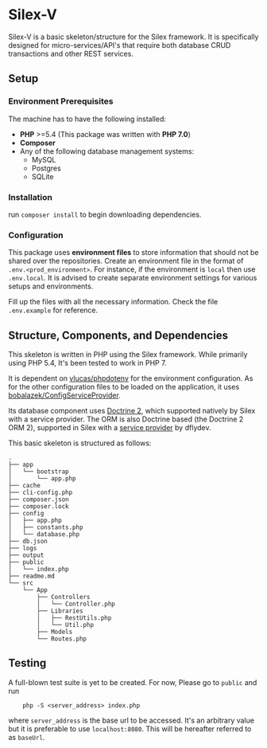 # Silex-V
Silex-V is a basic skeleton/structure for the Silex framework. It is specifically designed for
micro-services/API's that require both database CRUD transactions and other REST services.


## Setup

### Environment Prerequisites
The machine has to have the following installed:
* **PHP** >=5.4 (This package was written with **PHP 7.0**)
* **Composer**
* Any of the following database management systems:
  - MySQL
  - Postgres
  - SQLite

### Installation
run ```composer install``` to begin downloading dependencies.

### Configuration
This package uses **environment files** to store information that should not be shared 
over the repositories. Create an environment file in the format of ```.env.<prod_environment>```.
For instance, if the environment is ```local``` then use ```.env.local```. It is advised to create
separate environment settings for various setups and environments.

Fill up the files with all the necessary information. Check the file ```.env.example```
for reference. 

## Structure, Components, and Dependencies
This skeleton is written in PHP using the Silex framework. While primarily using PHP 5.4, It's been
tested to work in PHP 7.

It is dependent on [vlucas/phpdotenv](https://github.com/vlucas/phpdotenv) for the environment
configuration. As for the other configuration files to be loaded on the application, it uses
[bobalazek/ConfigServiceProvider](https://github.com/bobalazek/ConfigServiceProvider).

Its database component uses [Doctrine 2](http://www.doctrine-project.org/), which supported natively
by Silex with a service provider. The ORM is also Doctrine based (the Doctrine 2 ORM 2), supported in
Silex with a [service provider](https://github.com/dflydev/dflydev-doctrine-orm-service-provider)
by dflydev.

This basic skeleton is structured as follows:
```
.
├── app
│   └── bootstrap
│       └── app.php
├── cache
├── cli-config.php
├── composer.json
├── composer.lock
├── config
│   ├── app.php
│   ├── constants.php
│   └── database.php
├── db.json
├── logs
├── output
├── public
│   └── index.php
├── readme.md
└── src
    └── App
        ├── Controllers
        │   └── Controller.php
        ├── Libraries
        │   ├── RestUtils.php
        │   └── Util.php
        ├── Models
        └── Routes.php
```

## Testing
A full-blown test suite is yet to be created. For now, Please go to ```public``` and run
```
    php -S <server_address> index.php
```
where ```server_address``` is the base url to be accessed. It's an arbitrary value but it is
preferable to use ```localhost:8080```. This will be hereafter referred to as ```baseUrl```.